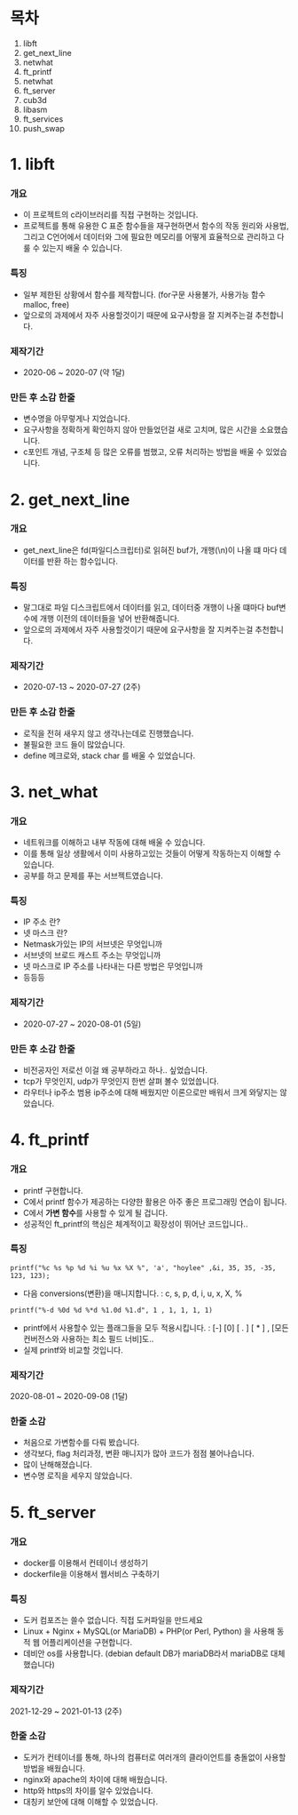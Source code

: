 # 목차
1. libft
2. get_next_line
3. netwhat
3. ft_printf
4. netwhat
4. ft_server
5. cub3d
6. libasm
7. ft_services
8. push_swap


# 1. libft
### 개요
* 이 프로젝트의 c라이브러리를 직접 구현하는 것입니다.
* 프로젝트를 통해 유용한 C 표준 함수들을 재구현하면서 함수의 작동 원리와 사용법, 그리고 C언어에서 데이터와 그에 필요한 메모리를 어떻게 효율적으로 관리하고 다룰 수 있는지 배울 수 있습니다.

### 특징
* 일부 제한된 상황에서 함수를 제작합니다. (for구문 사용불가, 사용가능 함수 malloc, free)
* 앞으로의 과제에서 자주 사용할것이기 때문에 요구사항을 잘 지켜주는걸 추천합니다.

### 제작기간
* 2020-06 ~ 2020-07 (약 1달)

### 만든 후 소감 한줄
* 변수명을 아무렇게나 지었습니다.
* 요구사항을 정확하게 확인하지 않아 만들었던걸 새로 고치며, 많은 시간을 소요했습니다.
* c포인트 개념, 구조체 등 많은 오류를 범했고, 오류 처리하는 방법을 배울 수 있었습니다.

# 2. get_next_line
### 개요
* get_next_line은 fd(파일디스크립터)로 읽혀진 buf가, 개행(\n)이 나올 떄 마다 데이터를 반환 하는 함수입니다.

### 특징
* 말그대로 파일 디스크립트에서 데이터를 읽고, 데이터중 개행이 나올 떄마다 buf변수에 개행 이전의 데이터들을 넣어 반환해줍니다.
* 앞으로의 과제에서 자주 사용할것이기 때문에 요구사항을 잘 지켜주는걸 추천합니다.

### 제작기간
* 2020-07-13 ~ 2020-07-27 (2주)

### 만든 후 소감 한줄
* 로직을 전혀 새우지 않고 생각나는데로 진행했습니다.
* 불필요한 코드 들이 많았습니다. 
* define 메크로와, stack char 를 배울 수 있었습니다.

# 3. net_what
### 개요
* 네트워크를 이해하고 내부 작동에 대해 배울 수 있습니다.
* 이를 통해 일상 생활에서 이미 사용하고있는 것들이 어떻게 작동하는지 이해할 수 있습니다.
* 공부를 하고 문제를 푸는 서브젝트였습니다. 

### 특징
* IP 주소 란?
* 넷 마스크 란?
* Netmask가있는 IP의 서브넷은 무엇입니까
* 서브넷의 브로드 캐스트 주소는 무엇입니까
* 넷 마스크로 IP 주소를 나타내는 다른 방법은 무엇입니까
* 등등등

### 제작기간
* 2020-07-27 ~ 2020-08-01 (5일)

### 만든 후 소감 한줄
* 비전공자인 저로선 이걸 왜 공부하라고 하나.. 싶었습니다.
* tcp가 무엇인지, udp가 무엇인지 한번 살펴 볼수 있었씁니다.
* 라우터나 ip주소 범용 ip주소에 대해 배웠지만 이론으로만 배워서 크게 와닿지는 않았습니다.

# 4. ft_printf
### 개요
* printf 구현합니다.
* C에서 printf 함수가 제공하는 다양한 활용은 아주 좋은 프로그래밍 연습이 됩니다.
* C에서 **가변 함수**를 사용할 수 있게 될 겁니다.
* 성공적인 ft_printf의 핵심은 체계적이고 확장성이 뛰어난 코드입니다..

### 특징
<pre><code>printf("%c %s %p %d %i %u %x %X %", 'a', "hoylee" ,&i, 35, 35, -35, 123, 123); </pre></code>
* 다음 conversions(변환)을 매니지합니다. : c, s, p, d, i, u, x, X, %
<pre><code>printf("%-d %0d %d %*d %1.0d %1.d", 1 , 1, 1, 1, 1)</pre></code>
* printf에서 사용할수 있는 플래그들을 모두 적용시킵니다. : [-] [0] [ . ] [ * ] , [모든 컨버전스와 사용하는 최소 필드 너비]도..
* 실제 printf와 비교할 것입니다.

### 제작기간
2020-08-01 ~ 2020-09-08 (1달)

### 한줄 소감
* 처음으로 가변함수를 다뤄 봤습니다.
* 생각보다, flag 처리과정, 변환 매니지가 많아 코드가 점점 불어나습니다.
* 많이 난해해졌습니다.
* 변수명 로직을 세우지 않았습니다.

# 5. ft_server
### 개요
* docker를 이용해서 컨테이너 생성하기
* dockerfile을 이용해서 웹서비스 구축하기

### 특징
* 도커 컴포즈는 쓸수 없습니다. 직접 도커파일을 만드세요
* Linux + Nginx + MySQL(or MariaDB) + PHP(or Perl, Python) 을 사용해 동적 웹 어플리케이션을 구현합니다.
* 데비안 os를 사용합니다. (debian default DB가 mariaDB라서 mariaDB로 대체했습니다)

### 제작기간
2021-12-29 ~ 2021-01-13 (2주)

### 한줄 소감
* 도커가 컨테이너를 통해, 하나의 컴퓨터로 여러개의 클라이언트를 충돌없이 사용할 방법을 배웠습니다.
* nginx와 apache의 차이에 대해 배웠습니다.
* http와 https의 차이를 알수 있었습니다.
* 대칭키 보안에 대해 이해할 수 있었습니다.
